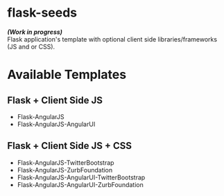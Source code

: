 flask-seeds
===========
***(Work in progress)***  
Flask application's template with optional client side libraries/frameworks (JS and or CSS).  

Available Templates
===================

Flask + Client Side JS
--------------------
+ Flask-AngularJS
+ Flask-AngularJS-AngularUI  

Flask + Client Side JS + CSS
----------------------------
+ Flask-AngularJS-TwitterBootstrap
+ Flask-AngularJS-ZurbFoundation
+ Flask-AngularJS-AngularUI-TwitterBootstrap
+ Flask-AngularJS-AngularUI-ZurbFoundation

